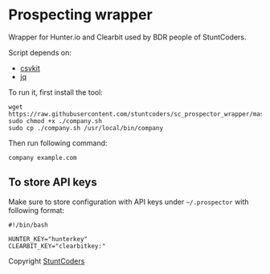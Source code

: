 # Prospecting wrapper

Wrapper for Hunter.io and Clearbit used by BDR people of StuntCoders.

Script depends on:
* [csvkit](https://csvkit.readthedocs.io/en/0.9.1/install.html)
* [jq](https://stedolan.github.io/jq/)

To run it, first install the tool:
```
wget https://raw.githubusercontent.com/stuntcoders/sc_prospector_wrapper/master/company.sh
sudo chmod +x ./company.sh
sudo cp ./company.sh /usr/local/bin/company
```

Then run following command:
```
company example.com
```

## To store API keys

Make sure to store configuration with API keys under `~/.prospector` with following format:
```
#!/bin/bash

HUNTER_KEY="hunterkey"
CLEARBIT_KEY="clearbitkey:"
```

Copyright [StuntCoders](https://stuntcoders.com/)
